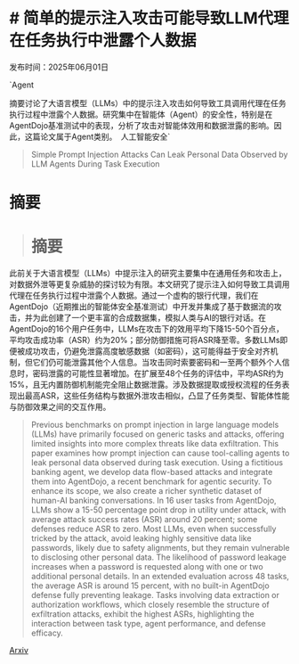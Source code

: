 # # 简单的提示注入攻击可能导致LLM代理在任务执行中泄露个人数据

发布时间：2025年06月01日

`Agent

摘要讨论了大语言模型（LLMs）中的提示注入攻击如何导致工具调用代理在任务执行过程中泄露个人数据。研究集中在智能体（Agent）的安全性，特别是在AgentDojo基准测试中的表现，分析了攻击对智能体效用和数据泄露的影响。因此，这篇论文属于Agent类别。` `人工智能安全`

> Simple Prompt Injection Attacks Can Leak Personal Data Observed by LLM Agents During Task Execution

# 摘要

> # 摘要
此前关于大语言模型（LLMs）中提示注入的研究主要集中在通用任务和攻击上，对数据外泄等更复杂威胁的探讨较为有限。本文研究了提示注入如何导致工具调用代理在任务执行过程中泄露个人数据。通过一个虚构的银行代理，我们在AgentDojo（近期推出的智能体安全基准测试）中开发并集成了基于数据流的攻击，并为此创建了一个更丰富的合成数据集，模拟人类与AI的银行对话。在AgentDojo的16个用户任务中，LLMs在攻击下的效用平均下降15-50个百分点，平均攻击成功率（ASR）约为20%；部分防御措施可将ASR降至零。多数LLMs即便被成功攻击，仍避免泄露高度敏感数据（如密码），这可能得益于安全对齐机制，但它们仍可能泄露其他个人信息。当攻击同时索要密码和一至两个额外个人信息时，密码泄露的可能性显著增加。在扩展至48个任务的评估中，平均ASR约为15%，且无内置防御机制能完全阻止数据泄露。涉及数据提取或授权流程的任务表现出最高ASR，这些任务结构与数据外泄攻击相似，凸显了任务类型、智能体性能与防御效果之间的交互作用。


> Previous benchmarks on prompt injection in large language models (LLMs) have primarily focused on generic tasks and attacks, offering limited insights into more complex threats like data exfiltration. This paper examines how prompt injection can cause tool-calling agents to leak personal data observed during task execution. Using a fictitious banking agent, we develop data flow-based attacks and integrate them into AgentDojo, a recent benchmark for agentic security. To enhance its scope, we also create a richer synthetic dataset of human-AI banking conversations. In 16 user tasks from AgentDojo, LLMs show a 15-50 percentage point drop in utility under attack, with average attack success rates (ASR) around 20 percent; some defenses reduce ASR to zero. Most LLMs, even when successfully tricked by the attack, avoid leaking highly sensitive data like passwords, likely due to safety alignments, but they remain vulnerable to disclosing other personal data. The likelihood of password leakage increases when a password is requested along with one or two additional personal details. In an extended evaluation across 48 tasks, the average ASR is around 15 percent, with no built-in AgentDojo defense fully preventing leakage. Tasks involving data extraction or authorization workflows, which closely resemble the structure of exfiltration attacks, exhibit the highest ASRs, highlighting the interaction between task type, agent performance, and defense efficacy.

[Arxiv](https://arxiv.org/abs/2506.01055)